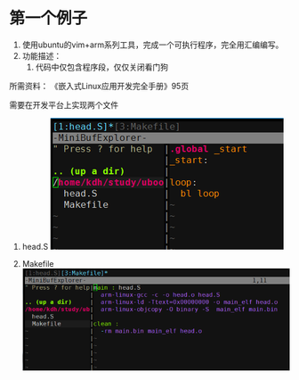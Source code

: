 # 第一个例子

1. 使用ubuntu的vim+arm系列工具，完成一个可执行程序，完全用汇编编写。
2. 功能描述：
	1. 代码中仅包含程序段，仅仅关闭看门狗

所需资料：
	《嵌入式Linux应用开发完全手册》95页

需要在开发平台上实现两个文件
1. head.S
![head.S文件截图](https://github.com/kongdehua/uboot/raw/master/stage1/image/firstExample_head.png "head.S文件截图")

2. Makefile
![Makefile文件截图](https://github.com/kongdehua/uboot/raw/master/stage1/image/firstExample_Makefile.png "Makefile文件截图")


